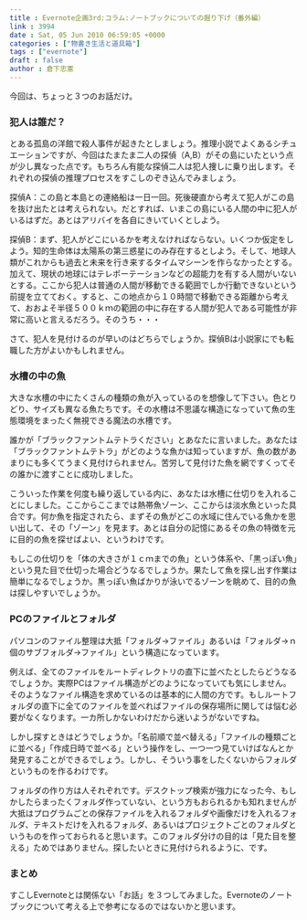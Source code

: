 ```yaml
---
title : Evernote企画3rd:コラム:ノートブックについての掘り下げ（番外編）
link : 3994
date : Sat, 05 Jun 2010 06:59:05 +0000
categories : ["物書き生活と道具箱"]
tags : ["evernote"]
draft : false
author : 倉下忠憲
---
```


今回は、ちょっと３つのお話だけ。

<h3>犯人は誰だ？</h3>
とある孤島の洋館で殺人事件が起きたとしましょう。推理小説でよくあるシチュエーションですが、今回はたまたま二人の探偵（A,B）がその島にいたという点が少し異なった点です。もちろん有能な探偵二人は犯人捜しに乗り出します。それぞれの探偵の推理プロセスをすこしのぞき込んでみましょう。

探偵A：この島と本島との連絡船は一日一回。死後硬直から考えて犯人がこの島を抜け出たとは考えられない。だとすれば、いまこの島にいる人間の中に犯人がいるはずだ。あとはアリバイを各自にきいていくとしよう。

探偵B：まず、犯人がどこにいるかを考えなければならない。いくつか仮定をしよう。知的生命体は太陽系の第三惑星にのみ存在するとしよう。そして、地球人類がこれからも過去と未来を行き来するタイムマシーンを作らなかったとする。加えて、現状の地球にはテレポーテーションなどの超能力を有する人間がいないとする。ここから犯人は普通の人間が移動できる範囲でしか行動できないという前提を立てておく。すると、この地点から１０時間で移動できる距離から考えて、おおよそ半径５００ｋｍの範囲の中に存在する人間が犯人である可能性が非常に高いと言えるだろう。そのうち・・・

さて、犯人を見付けるのが早いのはどちらでしょうか。探偵Bは小説家にでも転職した方がよいかもしれません。

<h3>水槽の中の魚</h3>
大きな水槽の中にたくさんの種類の魚が入っているのを想像して下さい。色とりどり、サイズも異なる魚たちです。その水槽は不思議な構造になっていて魚の生態環境をまったく無視できる魔法の水槽です。

誰かが「ブラックファントムテトラください」とあなたに言いました。あなたは「ブラックファントムテトラ」がどのような魚かは知っていますが、魚の数があまりにも多くてうまく見付けられません。苦労して見付けた魚を網ですくってその誰かに渡すことに成功しました。

こういった作業を何度も繰り返している内に、あなたは水槽に仕切りを入れることにしました。ここからここまでは熱帯魚ゾーン、ここからは淡水魚といった具合です。何か魚を指定されたら、まずその魚がどこの水域に住んでいる魚かを思い出して、その「ゾーン」を見ます。あとは自分の記憶にあるその魚の特徴を元に目的の魚を探せばよい、というわけです。

もしこの仕切りを「体の大きさが１ｃｍまでの魚」という体系や、「黒っぽい魚」という見た目で仕切った場合どうなるでしょうか。果たして魚を探し出す作業は簡単になるでしょうか。黒っぽい魚ばかりが泳いでるゾーンを眺めて、目的の魚は探しやすいでしょうか。

<h3>PCのファイルとフォルダ</h3>
パソコンのファイル整理は大抵「フォルダ→ファイル」あるいは「フォルダ→ｎ個のサブフォルダ→ファイル」という構造になっています。

例えば、全てのファイルをルートディレクトリの直下に並べたとしたらどうなるでしょうか。実際PCはファイル構造がどのようになっていても気にしません。そのようなファイル構造を求めているのは基本的に人間の方です。もしルートフォルダの直下に全てのファイルを並べればファイルの保存場所に関しては悩む必要がなくなります。一カ所しかないわけだから迷いようがないですね。

しかし探すときはどうでしょうか。「名前順で並べ替える」「ファイルの種類ごとに並べる」「作成日時で並べる」という操作をし、一つ一つ見ていけばなんとか発見することができるでしょう。しかし、そういう事をしたくないからフォルダというものを作るわけです。

フォルダの作り方は人それぞれです。デスクトップ検索が強力になった今、もしかしたらまったくフォルダ作っていない、という方もおられるかも知れませんが大抵はプログラムごとの保存ファイルを入れるフォルダや画像だけを入れるフォルダ、テキストだけを入れるフォルダ、あるいはプロジェクトごとのフォルダというものを作っておられると思います。このフォルダ分けの目的は「見た目を整える」ためではありません。探したいときに見付けられるように、です。

<h3>まとめ</h3>
すこしEvernoteとは関係ない「お話」を３つしてみました。Evernoteのノートブックについて考える上で参考になるのではないかと思います。